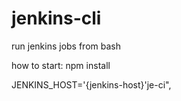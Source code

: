 # jenkins-cli
run jenkins jobs from bash


how to start:
npm install 

JENKINS_HOST='{jenkins-host}'je-ci",
